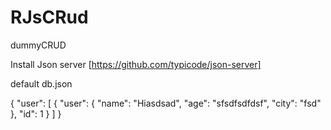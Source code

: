 # RJsCRud
dummyCRUD

Install Json server [https://github.com/typicode/json-server]

default db.json

{
  "user": [
    {
      "user": {
        "name": "Hiasdsad",
        "age": "sfsdfsdfdsf",
        "city": "fsd"
      },
      "id": 1
    }
  ]
}
